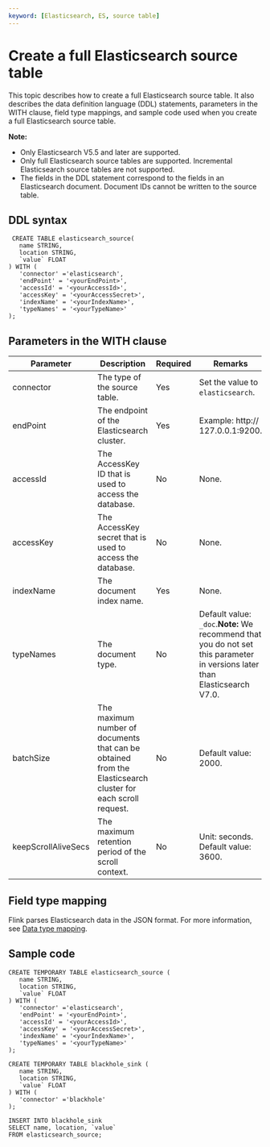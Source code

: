 ```yaml
---
keyword: [Elasticsearch, ES, source table]
---
```


# Create a full Elasticsearch source table

This topic describes how to create a full Elasticsearch source table. It also describes the data definition language \(DDL\) statements, parameters in the WITH clause, field type mappings, and sample code used when you create a full Elasticsearch source table.

**Note:**

-   Only Elasticsearch V5.5 and later are supported.
-   Only full Elasticsearch source tables are supported. Incremental Elasticsearch source tables are not supported.
-   The fields in the DDL statement correspond to the fields in an Elasticsearch document. Document IDs cannot be written to the source table.

## DDL syntax

```
 CREATE TABLE elasticsearch_source(
   name STRING, 
   location STRING, 
   `value` FLOAT
) WITH (
   'connector' ='elasticsearch',
   'endPoint' = '<yourEndPoint>',
   'accessId' = '<yourAccessId>',
   'accessKey' = '<yourAccessSecret>',
   'indexName' = '<yourIndexName>',
   'typeNames' = '<yourTypeName>'
);
```

## Parameters in the WITH clause

|Parameter|Description|Required|Remarks|
|---------|-----------|--------|-------|
|connector|The type of the source table.|Yes|Set the value to `elasticsearch`.|
|endPoint|The endpoint of the Elasticsearch cluster.|Yes|Example: http:// 127.0.0.1:9200.|
|accessId|The AccessKey ID that is used to access the database.|No|None.|
|accessKey|The AccessKey secret that is used to access the database.|No|None.|
|indexName|The document index name.|Yes|None.|
|typeNames|The document type.|No|Default value: `_doc`.**Note:** We recommend that you do not set this parameter in versions later than Elasticsearch V7.0. |
|batchSize|The maximum number of documents that can be obtained from the Elasticsearch cluster for each scroll request.|No|Default value: 2000.|
|keepScrollAliveSecs|The maximum retention period of the scroll context.|No|Unit: seconds. Default value: 3600.|

## Field type mapping

Flink parses Elasticsearch data in the JSON format. For more information, see [Data type mapping](https://ci.apache.org/projects/flink/flink-docs-master/zh/dev/table/connectors/formats/json.html).

## Sample code

```
CREATE TEMPORARY TABLE elasticsearch_source (
   name STRING,
   location STRING,
   `value` FLOAT
) WITH (
   'connector' ='elasticsearch',
   'endPoint' = '<yourEndPoint>',
   'accessId' = '<yourAccessId>',
   'accessKey' = '<yourAccessSecret>',
   'indexName' = '<yourIndexName>',
   'typeNames' = '<yourTypeName>'
);

CREATE TEMPORARY TABLE blackhole_sink (
   name STRING,
   location STRING,
   `value` FLOAT
) WITH (
   'connector' ='blackhole'
);

INSERT INTO blackhole_sink
SELECT name, location, `value`
FROM elasticsearch_source;
```

